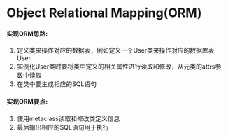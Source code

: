 # Object Relational Mapping(ORM)

#### 实现ORM思路:
1. 定义类来操作对应的数据表，例如定义一个User类来操作对应的数据库表User
2. 实例化User类时要将类中定义的相关属性进行读取和修改，从元类的attrs参数中读取
3. 在类中要生成相应的SQL语句

#### 实现ORM要点:
1. 使用metaclass读取和修改类定义信息
2. 最后输出相应的SQL语句用于执行


